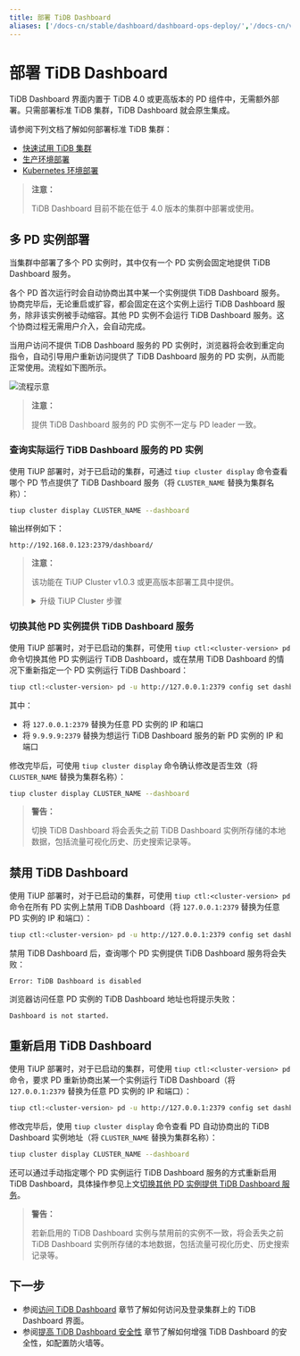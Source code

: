 ```yaml
---
title: 部署 TiDB Dashboard
aliases: ['/docs-cn/stable/dashboard/dashboard-ops-deploy/','/docs-cn/v4.0/dashboard/dashboard-ops-deploy/']
---
```


# 部署 TiDB Dashboard

TiDB Dashboard 界面内置于 TiDB 4.0 或更高版本的 PD 组件中，无需额外部署。只需部署标准 TiDB 集群，TiDB Dashboard 就会原生集成。

请参阅下列文档了解如何部署标准 TiDB 集群：

- [快速试用 TiDB 集群](/quick-start-with-tidb.md)
- [生产环境部署](/production-deployment-using-tiup.md)
- [Kubernetes 环境部署](https://docs.pingcap.com/zh/tidb-in-kubernetes/v1.1/access-dashboard/)

> **注意：**
>
> TiDB Dashboard 目前不能在低于 4.0 版本的集群中部署或使用。

## 多 PD 实例部署

当集群中部署了多个 PD 实例时，其中仅有一个 PD 实例会固定地提供 TiDB Dashboard 服务。

各个 PD 首次运行时会自动协商出其中某一个实例提供 TiDB Dashboard 服务。协商完毕后，无论重启或扩容，都会固定在这个实例上运行 TiDB Dashboard 服务，除非该实例被手动缩容。其他 PD 实例不会运行 TiDB Dashboard 服务。这个协商过程无需用户介入，会自动完成。

当用户访问不提供 TiDB Dashboard 服务的 PD 实例时，浏览器将会收到重定向指令，自动引导用户重新访问提供了 TiDB Dashboard 服务的 PD 实例，从而能正常使用。流程如下图所示。

![流程示意](https://docs-download.pingcap.com/media/images/docs-cn/dashboard/dashboard-ops-multiple-pd.png)

> **注意：**
>
> 提供 TiDB Dashboard 服务的 PD 实例不一定与 PD leader 一致。

### 查询实际运行 TiDB Dashboard 服务的 PD 实例

使用 TiUP 部署时，对于已启动的集群，可通过 `tiup cluster display` 命令查看哪个 PD 节点提供了 TiDB Dashboard 服务（将 `CLUSTER_NAME` 替换为集群名称）：

```bash
tiup cluster display CLUSTER_NAME --dashboard
```

输出样例如下：

```
http://192.168.0.123:2379/dashboard/
```

> **注意：**
>
> 该功能在 TiUP Cluster v1.0.3 或更高版本部署工具中提供。
>
> <details>
> <summary>升级 TiUP Cluster 步骤</summary>
>
> ```shell
> tiup update --self
> tiup update cluster --force
> ```
>
> </details>

### 切换其他 PD 实例提供 TiDB Dashboard 服务

使用 TiUP 部署时，对于已启动的集群，可使用 `tiup ctl:<cluster-version> pd` 命令切换其他 PD 实例运行 TiDB Dashboard，或在禁用 TiDB Dashboard 的情况下重新指定一个 PD 实例运行 TiDB Dashboard：

```bash
tiup ctl:<cluster-version> pd -u http://127.0.0.1:2379 config set dashboard-address http://9.9.9.9:2379
```

其中：

- 将 `127.0.0.1:2379` 替换为任意 PD 实例的 IP 和端口
- 将 `9.9.9.9:2379` 替换为想运行 TiDB Dashboard 服务的新 PD 实例的 IP 和端口

修改完毕后，可使用 `tiup cluster display` 命令确认修改是否生效（将 `CLUSTER_NAME` 替换为集群名称）：

```bash
tiup cluster display CLUSTER_NAME --dashboard
```

> **警告：**
>
> 切换 TiDB Dashboard 将会丢失之前 TiDB Dashboard 实例所存储的本地数据，包括流量可视化历史、历史搜索记录等。

## 禁用 TiDB Dashboard

使用 TiUP 部署时，对于已启动的集群，可使用 `tiup ctl:<cluster-version> pd` 命令在所有 PD 实例上禁用 TiDB Dashboard（将 `127.0.0.1:2379` 替换为任意 PD 实例的 IP 和端口）：

```bash
tiup ctl:<cluster-version> pd -u http://127.0.0.1:2379 config set dashboard-address none
```

禁用 TiDB Dashboard 后，查询哪个 PD 实例提供 TiDB Dashboard 服务将会失败：

```
Error: TiDB Dashboard is disabled
```

浏览器访问任意 PD 实例的 TiDB Dashboard 地址也将提示失败：

```
Dashboard is not started.
```

## 重新启用 TiDB Dashboard

使用 TiUP 部署时，对于已启动的集群，可使用 `tiup ctl:<cluster-version> pd` 命令，要求 PD 重新协商出某一个实例运行 TiDB Dashboard（将 `127.0.0.1:2379` 替换为任意 PD 实例的 IP 和端口）：

```bash
tiup ctl:<cluster-version> pd -u http://127.0.0.1:2379 config set dashboard-address auto
```

修改完毕后，使用 `tiup cluster display` 命令查看 PD 自动协商出的 TiDB Dashboard 实例地址（将 `CLUSTER_NAME` 替换为集群名称）：

```bash
tiup cluster display CLUSTER_NAME --dashboard
```

还可以通过手动指定哪个 PD 实例运行 TiDB Dashboard 服务的方式重新启用 TiDB Dashboard，具体操作参见上文[切换其他 PD 实例提供 TiDB Dashboard 服务](#切换其他-pd-实例提供-tidb-dashboard-服务)。

> **警告：**
>
> 若新启用的 TiDB Dashboard 实例与禁用前的实例不一致，将会丢失之前 TiDB Dashboard 实例所存储的本地数据，包括流量可视化历史、历史搜索记录等。

## 下一步

- 参阅[访问 TiDB Dashboard](/dashboard/dashboard-access.md) 章节了解如何访问及登录集群上的 TiDB Dashboard 界面。
- 参阅[提高 TiDB Dashboard 安全性](/dashboard/dashboard-ops-security.md) 章节了解如何增强 TiDB Dashboard 的安全性，如配置防火墙等。
